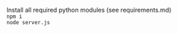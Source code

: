 Install all required python modules (see requirements.md) <br>
`npm i` <br>
`node server.js ` <br>

